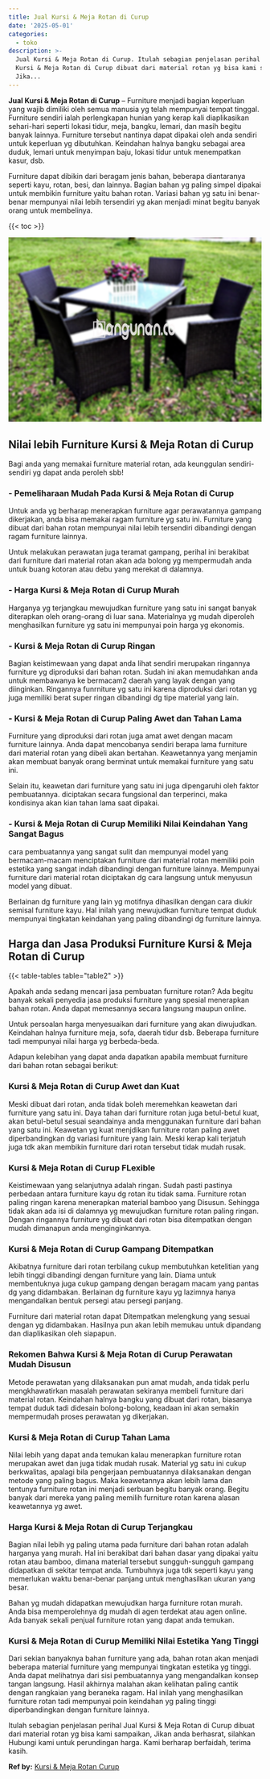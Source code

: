 ```yaml
---
title: Jual Kursi & Meja Rotan di Curup
date: '2025-05-01'
categories:
  - toko
description: >-
  Jual Kursi & Meja Rotan di Curup. Itulah sebagian penjelasan perihal Jual
  Kursi & Meja Rotan di Curup dibuat dari material rotan yg bisa kami sampaikan,
  Jika...
---
```


**Jual Kursi & Meja Rotan di Curup** – Furniture menjadi bagian keperluan yang wajib dimiliki oleh semua manusia yg telah mempunyai tempat tinggal. Furniture sendiri ialah perlengkapan hunian yang kerap kali diaplikasikan sehari-hari seperti lokasi tidur, meja, bangku, lemari, dan masih begitu banyak lainnya. Furniture tersebut nantinya dapat dipakai oleh anda sendiri untuk keperluan yg dibutuhkan. Keindahan halnya bangku sebagai area duduk, lemari untuk menyimpan baju, lokasi tidur untuk menempatkan kasur, dsb.

Furniture dapat dibikin dari beragam jenis bahan, beberapa diantaranya seperti kayu, rotan, besi, dan lainnya. Bagian bahan yg paling simpel dipakai untuk membikin furniture yaitu bahan rotan. Variasi bahan yg satu ini benar-benar mempunyai nilai lebih tersendiri yg akan menjadi minat begitu banyak orang untuk membelinya.

{{< toc >}}

![Jual Kursi & Meja Rotan di Curup](/images/kursi-meja-rotan-murah46.png)

## Nilai lebih Furniture Kursi & Meja Rotan di Curup

Bagi anda yang memakai furniture material rotan, ada keunggulan sendiri-sendiri yg dapat anda peroleh sbb!

### \- Pemeliharaan Mudah Pada Kursi & Meja Rotan di Curup

Untuk anda yg berharap menerapkan furniture agar perawatannya gampang dikerjakan, anda bisa memakai ragam furniture yg satu ini. Furniture yang dibuat dari bahan rotan mempunyai nilai lebih tersendiri dibandingi dengan ragam furniture lainnya.

Untuk melakukan perawatan juga teramat gampang, perihal ini berakibat dari furniture dari material rotan akan ada bolong yg mempermudah anda untuk buang kotoran atau debu yang merekat di dalamnya.

### \- Harga Kursi & Meja Rotan di Curup Murah

Harganya yg terjangkau mewujudkan furniture yang satu ini sangat banyak diterapkan oleh orang-orang di luar sana. Materialnya yg mudah diperoleh menghasilkan furniture yg satu ini mempunyai poin harga yg ekonomis.

### \- Kursi & Meja Rotan di Curup Ringan

Bagian keistimewaan yang dapat anda lihat sendiri merupakan ringannya furniture yg diproduksi dari bahan rotan. Sudah ini akan memudahkan anda untuk membawanya ke bermacam2 daerah yang layak dengan yang diinginkan. Ringannya funrniture yg satu ini karena diproduksi dari rotan yg juga memiliki berat super ringan dibandingi dg tipe material yang lain.

### \- Kursi & Meja Rotan di Curup Paling Awet dan Tahan Lama

Furniture yang diproduksi dari rotan juga amat awet dengan macam furniture lainnya. Anda dapat mencobanya sendiri berapa lama furniture dari material rotan yang dibeli akan bertahan. Keawetannya yang menjamin akan membuat banyak orang berminat untuk memakai furniture yang satu ini.

Selain itu, keawetan dari furniture yang satu ini juga dipengaruhi oleh faktor pembuatannya. diciptakan secara fungsional dan terperinci, maka kondisinya akan kian tahan lama saat dipakai.

### \- Kursi & Meja Rotan di Curup Memiliki Nilai Keindahan Yang Sangat Bagus

cara pembuatannya yang sangat sulit dan mempunyai model yang bermacam-macam menciptakan furniture dari material rotan memiliki poin estetika yang sangat indah dibandingi dengan furniture lainnya. Mempunyai furniture dari material rotan diciptakan dg cara langsung untuk menyusun model yang dibuat.

Berlainan dg furniture yang lain yg motifnya dihasilkan dengan cara diukir semisal furniture kayu. Hal inilah yang mewujudkan furniture tempat duduk mempunyai tingkatan keindahan yang paling dibandingi dg furniture lainnya.

## Harga dan Jasa Produksi Furniture Kursi & Meja Rotan di Curup

{{< table-tables table="table2" >}}

Apakah anda sedang mencari jasa pembuatan furniture rotan? Ada begitu banyak sekali penyedia jasa produksi furniture yang spesial menerapkan bahan rotan. Anda dapat memesannya secara langsung maupun online.

Untuk persoalan harga menyesuaikan dari furniture yang akan diwujudkan. Keindahan halnya furniture meja, sofa, daerah tidur dsb. Beberapa furniture tadi mempunyai nilai harga yg berbeda-beda.

Adapun kelebihan yang dapat anda dapatkan apabila membuat furniture dari bahan rotan sebagai berikut:

### Kursi & Meja Rotan di Curup Awet dan Kuat

Meski dibuat dari rotan, anda tidak boleh meremehkan keawetan dari furniture yang satu ini. Daya tahan dari furniture rotan juga betul-betul kuat, akan betul-betul sesuai seandainya anda menggunakan furniture dari bahan yang satu ini. Keawetan yg kuat menjdikan furniture rotan paling awet diperbandingkan dg variasi furniture yang lain. Meski kerap kali terjatuh juga tdk akan membikin furniture dari rotan tersebut tidak mudah rusak.

### Kursi & Meja Rotan di Curup FLexible

Keistimewaan yang selanjutnya adalah ringan. Sudah pasti pastinya perbedaan antara furniture kayu dg rotan itu tidak sama. Furniture rotan paling ringan karena menerapkan material bamboo yang Disusun. Sehingga tidak akan ada isi di dalamnya yg mewujudkan furniture rotan paling ringan. Dengan ringannya furniture yg dibuat dari rotan bisa ditempatkan dengan mudah dimanapun anda menginginkannya.

### Kursi & Meja Rotan di Curup Gampang Ditempatkan

Akibatnya furniture dari rotan terbilang cukup membutuhkan ketelitian yang lebih tinggi dibandingi dengan furniture yang lain. Diama untuk membentuknya juga cukup gampang dengan beragam macam yang pantas dg yang didambakan. Berlainan dg furniture kayu yg lazimnya hanya mengandalkan bentuk persegi atau persegi panjang.

Furniture dari material rotan dapat Ditempatkan melengkung yang sesuai dengan yg didambakan. Hasilnya pun akan lebih memukau untuk dipandang dan diaplikasikan oleh siapapun.

### Rekomen Bahwa Kursi & Meja Rotan di Curup Perawatan Mudah Disusun

Metode perawatan yang dilaksanakan pun amat mudah, anda tidak perlu mengkhawatirkan masalah perawatan sekiranya membeli furniture dari material rotan. Keindahan halnya bangku yang dibuat dari rotan, biasanya tempat duduk tadi didesain bolong-bolong, keadaan ini akan semakin mempermudah proses perawatan yg dikerjakan.

### Kursi & Meja Rotan di Curup Tahan Lama

Nilai lebih yang dapat anda temukan kalau menerapkan furniture rotan merupakan awet dan juga tidak mudah rusak. Material yg satu ini cukup berkwalitas, apalagi bila pengerjaan pembuatannya dilaksanakan dengan metode yang paling bagus. Maka keawetannya akan lebih lama dan tentunya furniture rotan ini menjadi serbuan begitu banyak orang. Begitu banyak dari mereka yang paling memilih furniture rotan karena alasan keawetannya yg awet.

### Harga Kursi & Meja Rotan di Curup Terjangkau

Bagian nilai lebih yg paling utama pada furniture dari bahan rotan adalah harganya yang murah. Hal ini berakibat dari bahan dasar yang dipakai yaitu rotan atau bamboo, dimana material tersebut sungguh-sungguh gampang didapatkan di sekitar tempat anda. Tumbuhnya juga tdk seperti kayu yang memerlukan waktu benar-benar panjang untuk menghasilkan ukuran yang besar.

Bahan yg mudah didapatkan mewujudkan harga furniture rotan murah. Anda bisa memperolehnya dg mudah di agen terdekat atau agen online. Ada banyak sekali penjual furniture rotan yang dapat anda temukan.

### Kursi & Meja Rotan di Curup Memiliki Nilai Estetika Yang Tinggi

Dari sekian banyaknya bahan furniture yang ada, bahan rotan akan menjadi beberapa material furniture yang mempunyai tingkatan estetika yg tinggi. Anda dapat melihatnya dari sisi pembuatannya yang mengandalkan konsep tangan langsung. Hasil akhirnya malahan akan kelihatan paling cantik dengan rangkaian yang beraneka ragam. Hal inilah yang menghasilkan furniture rotan tadi mempunyai poin keindahan yg paling tinggi diperbandingkan dengan furniture lainnya.

Itulah sebagian penjelasan perihal Jual Kursi & Meja Rotan di Curup dibuat dari material rotan yg bisa kami sampaikan, Jikan anda berhasrat, silahkan Hubungi kami untuk perundingan harga. Kami berharap berfaidah, terima kasih.

**Ref by:** [Kursi & Meja Rotan Curup](https://id.wikipedia.org/wiki/Kursi)
